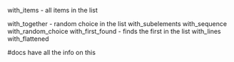 with_items - all items in the list

with_together - random choice in the list
with_subelements
with_sequence
with_random_choice
with_first_found - finds the first in the list
with_lines
with_flattened

#docs have all the info on this
